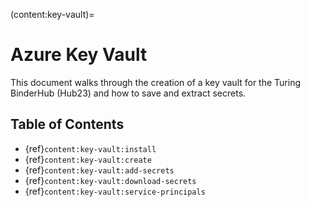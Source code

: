 (content:key-vault)=
# Azure Key Vault

This document walks through the creation of a key vault for the Turing BinderHub (Hub23) and how to save and extract secrets.

## Table of Contents

- {ref}`content:key-vault:install`
- {ref}`content:key-vault:create`
- {ref}`content:key-vault:add-secrets`
- {ref}`content:key-vault:download-secrets`
- {ref}`content:key-vault:service-principals`
